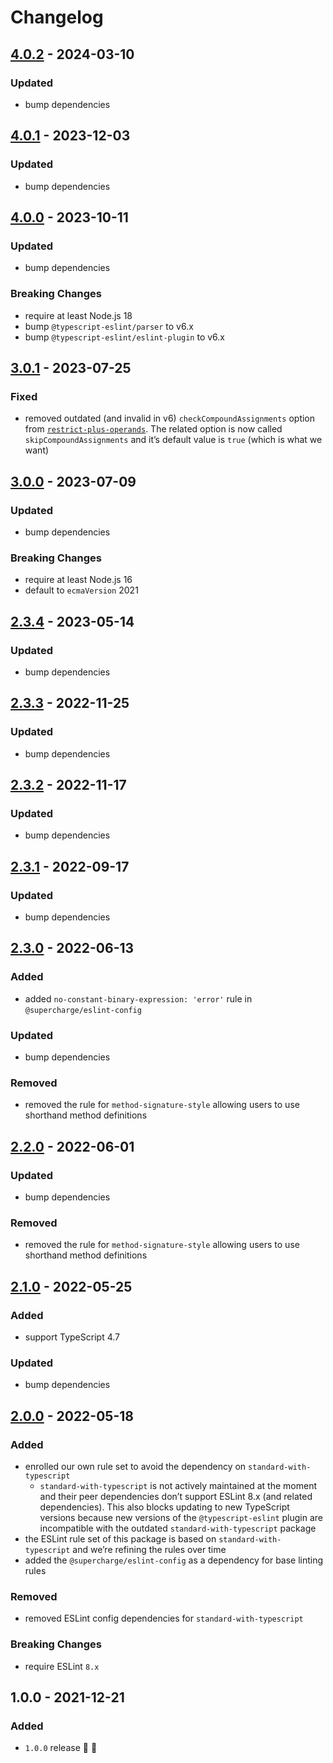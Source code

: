 # Changelog

## [4.0.2](https://github.com/supercharge/eslint-config-typescript/compare/v4.0.1...v4.0.2) - 2024-03-10

### Updated
- bump dependencies


## [4.0.1](https://github.com/supercharge/eslint-config-typescript/compare/v3.0.1...v4.0.1) - 2023-12-03

### Updated
- bump dependencies


## [4.0.0](https://github.com/supercharge/eslint-config-typescript/compare/v3.0.1...v4.0.0) - 2023-10-11

### Updated
- bump dependencies

### Breaking Changes
- require at least Node.js 18
- bump `@typescript-eslint/parser` to v6.x
- bump `@typescript-eslint/eslint-plugin` to v6.x


## [3.0.1](https://github.com/supercharge/eslint-config-typescript/compare/v3.0.0...v3.0.1) - 2023-07-25

### Fixed
- removed outdated (and invalid in v6) `checkCompoundAssignments` option from [`restrict-plus-operands`](https://typescript-eslint.io/rules/restrict-plus-operands/). The related option is now called `skipCompoundAssignments` and it’s default value is `true` (which is what we want)


## [3.0.0](https://github.com/supercharge/eslint-config-typescript/compare/v2.3.4...v3.0.0) - 2023-07-09

### Updated
- bump dependencies

### Breaking Changes
- require at least Node.js 16
- default to `ecmaVersion` 2021


## [2.3.4](https://github.com/supercharge/eslint-config-typescript/compare/v2.3.3...v2.3.4) - 2023-05-14

### Updated
- bump dependencies


## [2.3.3](https://github.com/supercharge/eslint-config-typescript/compare/v2.3.2...v2.3.3) - 2022-11-25

### Updated
- bump dependencies


## [2.3.2](https://github.com/supercharge/eslint-config-typescript/compare/v2.3.1...v2.3.2) - 2022-11-17

### Updated
- bump dependencies


## [2.3.1](https://github.com/supercharge/eslint-config-typescript/compare/v2.3.0...v2.3.1) - 2022-09-17

### Updated
- bump dependencies


## [2.3.0](https://github.com/supercharge/eslint-config-typescript/compare/v2.2.0...v2.3.0) - 2022-06-13

### Added
- added `no-constant-binary-expression: 'error'` rule in `@supercharge/eslint-config`

### Updated
- bump dependencies

### Removed
- removed the rule for `method-signature-style` allowing users to use shorthand method definitions


## [2.2.0](https://github.com/supercharge/eslint-config-typescript/compare/v2.1.0...v2.2.0) - 2022-06-01

### Updated
- bump dependencies

### Removed
- removed the rule for `method-signature-style` allowing users to use shorthand method definitions


## [2.1.0](https://github.com/supercharge/eslint-config-typescript/compare/v2.0.0...v2.1.0) - 2022-05-25

### Added
- support TypeScript 4.7

### Updated
- bump dependencies


## [2.0.0](https://github.com/supercharge/eslint-config-typescript/compare/v1.0.0...v2.0.0) - 2022-05-18

### Added
- enrolled our own rule set to avoid the dependency on `standard-with-typescript`
  - `standard-with-typescript` is not actively maintained at the moment and their peer dependencies don’t support ESLint 8.x (and related dependencies). This also blocks updating to new TypeScript versions because new versions of the `@typescript-eslint` plugin are incompatible with the outdated `standard-with-typescript` package
- the ESLint rule set of this package is based on `standard-with-typescript` and we’re refining the rules over time
- added the `@supercharge/eslint-config` as a dependency for base linting rules

### Removed
- removed ESLint config dependencies for `standard-with-typescript`

### Breaking Changes
- require ESLint `8.x`


## 1.0.0 - 2021-12-21

### Added
- `1.0.0` release 🚀 🎉
